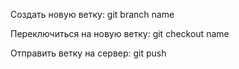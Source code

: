 Создать новую ветку:
    git branch name

Переключиться на новую ветку:
    git checkout name

Отправить ветку на сервер:
    git push

